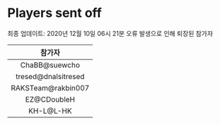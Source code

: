# Players sent off
최종 업데이트: 2020년 12월 10일 06시 21분
오류 발생으로 인해 퇴장된 참가자




| 참가자 |
|:---:|
| ChaBB@suewcho |
| tresed@dnalsitresed |
| RAKSTeam@rakbin007 |
| EZ@CDoubleH |
| KH-L@L-HK |